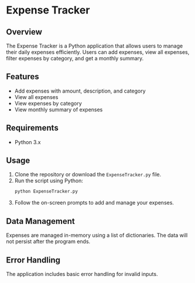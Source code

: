 # Expense Tracker

## Overview
The Expense Tracker is a Python application that allows users to manage their daily expenses efficiently. Users can add expenses, view all expenses, filter expenses by category, and get a monthly summary.

## Features
- Add expenses with amount, description, and category
- View all expenses
- View expenses by category
- View monthly summary of expenses

## Requirements
- Python 3.x

## Usage
1. Clone the repository or download the `ExpenseTracker.py` file.
2. Run the script using Python:
    ```bash
    python ExpenseTracker.py
    ```
3. Follow the on-screen prompts to add and manage your expenses.

## Data Management
Expenses are managed in-memory using a list of dictionaries. The data will not persist after the program ends.

## Error Handling
The application includes basic error handling for invalid inputs.


